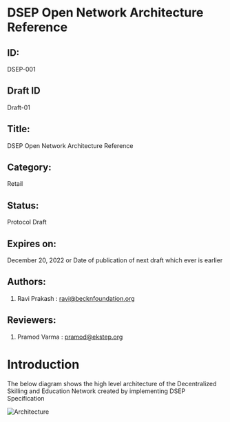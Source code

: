 # DSEP Open Network Architecture Reference

## ID: 
DSEP-001

## Draft ID
Draft-01

## Title:
DSEP Open Network Architecture Reference

## Category:
Retail

## Status:
Protocol Draft

## Expires on:
December 20, 2022 or Date of publication of next draft which ever is earlier

## Authors:
1. Ravi Prakash : ravi@becknfoundation.org

## Reviewers:
1. Pramod Varma : pramod@ekstep.org


# Introduction

The below diagram shows the high level architecture of the Decentralized Skilling and Education Network created by implementing DSEP Specification

![Architecture](https://github.com/beckn/DSEP-Specification/tree/documentation/docs/images/DSEP-Network-Architecture.png)